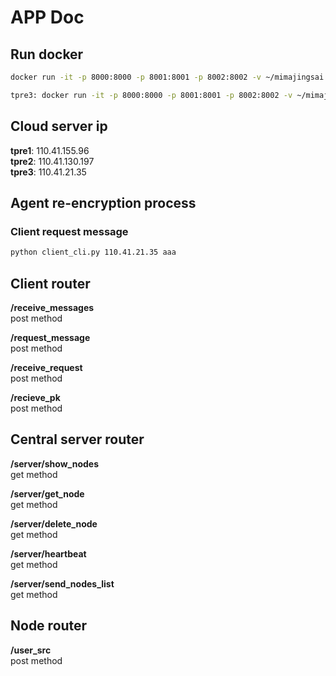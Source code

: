# APP Doc

## Run docker

```bash
docker run -it -p 8000:8000 -p 8001:8001 -p 8002:8002 -v ~/mimajingsai:/app -e HOST_IP=110.41.130.197 git.mamahaha.work/sangge/tpre:base bash  
```

```bash
tpre3: docker run -it -p 8000:8000 -p 8001:8001 -p 8002:8002 -v ~/mimajingsai:/app -e HOST_IP=60.204.233.103 git.mamahaha.work/sangge/tpre:base bash
```

## Cloud server ip

**tpre1**: 110.41.155.96  
**tpre2**: 110.41.130.197  
**tpre3**: 110.41.21.35  

## Agent re-encryption process

### Client request message

```bash
python client_cli.py 110.41.21.35 aaa
```

## Client router

**/receive_messages**  
post method

**/request_message**  
post method

**/receive_request**  
post method

**/recieve_pk**  
post method  

## Central server router

**/server/show_nodes**  
get method  

**/server/get_node**  
get method  

**/server/delete_node**  
get method  

**/server/heartbeat**  
get method  

**/server/send_nodes_list**  
get method  

## Node router

**/user_src**  
post method  
